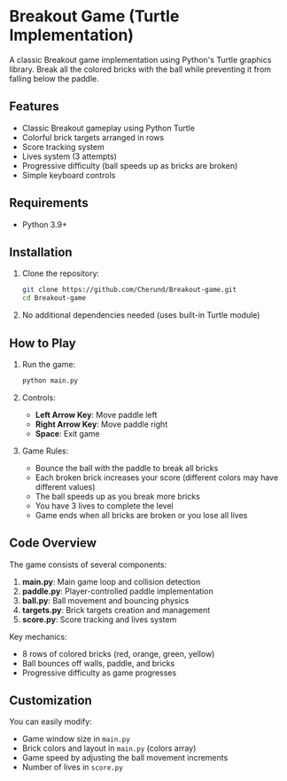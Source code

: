 
# Breakout Game (Turtle Implementation)

A classic Breakout game implementation using Python's Turtle graphics library. Break all the colored bricks with the ball while preventing it from falling below the paddle.

## Features

- Classic Breakout gameplay using Python Turtle
- Colorful brick targets arranged in rows
- Score tracking system
- Lives system (3 attempts)
- Progressive difficulty (ball speeds up as bricks are broken)
- Simple keyboard controls

## Requirements

- Python 3.9+

## Installation

1. Clone the repository:
   ```bash
   git clone https://github.com/Cherund/Breakout-game.git
   cd Breakout-game
   ```

2. No additional dependencies needed (uses built-in Turtle module)

## How to Play

1. Run the game:
   ```bash
   python main.py
   ```

2. Controls:
   - **Left Arrow Key**: Move paddle left
   - **Right Arrow Key**: Move paddle right
   - **Space**: Exit game

3. Game Rules:
   - Bounce the ball with the paddle to break all bricks
   - Each broken brick increases your score (different colors may have different values)
   - The ball speeds up as you break more bricks
   - You have 3 lives to complete the level
   - Game ends when all bricks are broken or you lose all lives


## Code Overview

The game consists of several components:

1. **main.py**: Main game loop and collision detection
2. **paddle.py**: Player-controlled paddle implementation
3. **ball.py**: Ball movement and bouncing physics
4. **targets.py**: Brick targets creation and management
5. **score.py**: Score tracking and lives system

Key mechanics:
- 8 rows of colored bricks (red, orange, green, yellow)
- Ball bounces off walls, paddle, and bricks
- Progressive difficulty as game progresses

## Customization

You can easily modify:
- Game window size in `main.py`
- Brick colors and layout in `main.py` (colors array)
- Game speed by adjusting the ball movement increments
- Number of lives in `score.py`
